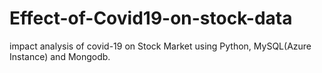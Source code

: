 # Effect-of-Covid19-on-stock-data
impact analysis of covid-19 on Stock Market using Python, MySQL(Azure Instance) and Mongodb.

